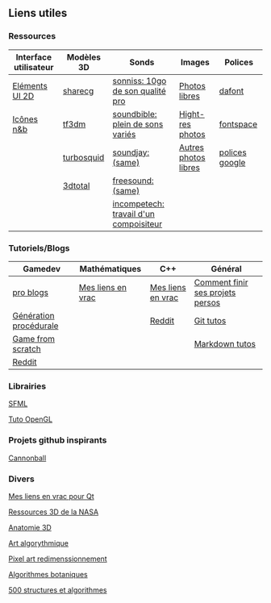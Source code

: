 
## Liens utiles

### Ressources 

| Interface utilisateur  | Modèles 3D  | Sonds  | Images | Polices |
|---|---|---|---|---|
| [Eléments UI 2D](https://pixelsticky.wordpress.com/2015/06/27/free-ui-resources-for-game-developers/)  | [sharecg](http://www.sharecg.com/)  | [sonniss: 10go de son qualité pro](http://www.sonniss.com/)  | [Photos libres](https://stocksnap.io/)  | [dafont]( http://www.dafont.com/fr/) |
| [Icônes n&b](http://game-icons.net/)  | [tf3dm](http://tf3dm.com/)  | [soundbible: plein de sons variés](http://soundbible.com/)  | [Hight-res photos](https://unsplash.com/)  | [fontspace](http://www.fontspace.com/) |
|  | [turbosquid](https://www.turbosquid.com/)  | [soundjay: (same)](https://www.soundjay.com/)  |  [Autres photos libres](http://www.kaboompics.com/)   | [polices google ](https://fonts.google.com/)  |
|   | [3dtotal](http://www.3dtotal.com/)  | [freesound: (same)](http://www.freesound.org/)  |  |  |
|   |   | [incompetech: travail d'un compoisiteur ](http://incompetech.com/) |   |  |


### Tutoriels/Blogs
| Gamedev | Mathématiques | C++ | Général | 
|---|---|---|---|
|[pro blogs](http://www.thegameengineer.com/blog/category/gamedevelopment/)|[Mes liens en vrac](http://lanceflorian.eu/index.php/blog/190-2/algorithms-and-mathematics-links/)   | [Mes liens en vrac](http://lanceflorian.eu/index.php/blog/190-2/c-links/)  | [Comment finir ses projets persos](http://www.jesuisundev.fr/comment-enfin-finir-votre-projet-dev-perso/)  |
|[Génération procédurale](https://www.reddit.com/r/proceduralgeneration/)   |   | [Reddit](https://www.reddit.com/r/cpp/)  | [Git tutos](http://ohshitgit.com/)  |
|[Game from scratch](http://www.gamefromscratch.com/)   |   |   | [Markdown tutos](https://guides.github.com/features/mastering-markdown/)  |
|[Reddit](https://www.reddit.com/r/gamedev/)   |   |   |   |

### Librairies

[SFML](https://www.sfml-dev.org/index-fr.php)

[Tuto OpenGL](https://learnopengl.com/Getting-started/OpenGL)

### Projets github inspirants
[Cannonball](https://github.com/djyt/cannonball/wiki)

### Divers
[Mes liens en vrac pour Qt](http://lanceflorian.eu/index.php/blog/190-2/qt-links/)

[Ressources 3D de la NASA](https://nasa3d.arc.nasa.gov/)

[Anatomie 3D](https://anatomy360.info/anatomy-scan-reference-dump/)

[Art algorythmique](http://www.tylerlhobbs.com/writings/watercolor)

[Pixel art redimenssionnement](https://blog.demofox.org/2015/08/15/resizing-images-with-bicubic-interpolation/)

[Algorithmes botaniques](http://algorithmicbotany.org/papers/)

[500 structures et algorithmes](https://techiedelight.quora.com/500-Data-Structures-and-Algorithms-practice-problems-and-their-solutions)
